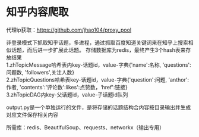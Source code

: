 # 知乎内容爬取

代理ip获取：https://github.com/jhao104/proxy_pool

非登录模式下抓取知乎话题，多进程，通过抓取百度知道关键词来在知乎上搜索相似话题，而后进一步扩展此话题。
存储数据库为redis，最终产生3个hash表来存放结果   
1.zhTopicMessage哈希表内key-话题id，value-字典{'name':名称, 'questions':问题数, 'followers',关注人数}  
2.zhTopicQuestions哈希表key-话题id，value-字典{'question':问题, 'anthor':作者, 'contents':'评论数':likes':点赞数，‘href':链接}  
3.zhTopicDAG内key-父话题id，value-子话题id队列  

output.py是一个单独运行的文件，是将存储的话题结构合内容按目录输出并生成对应文件保存相关内容


所需库：redis、BeautifulSoup、requests、networkx（输出专用）
